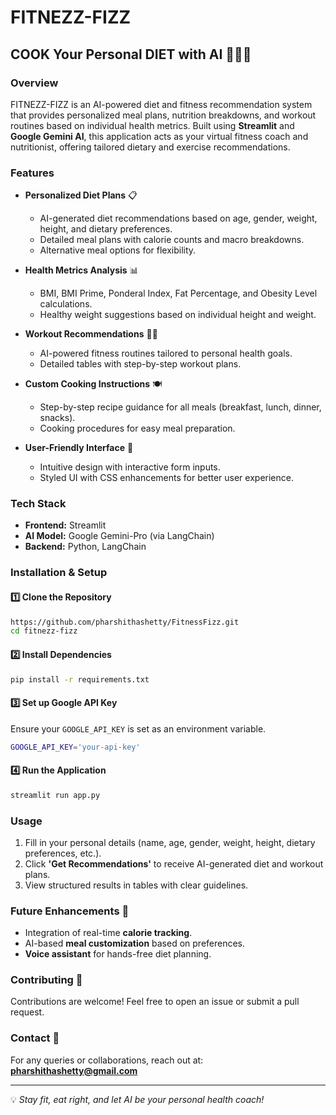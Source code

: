 # FITNEZZ-FIZZ

## COOK Your Personal DIET with AI 🥗🍳💪

### Overview
FITNEZZ-FIZZ is an AI-powered diet and fitness recommendation system that provides personalized meal plans, nutrition breakdowns, and workout routines based on individual health metrics. Built using **Streamlit** and **Google Gemini AI**, this application acts as your virtual fitness coach and nutritionist, offering tailored dietary and exercise recommendations.

### Features
- **Personalized Diet Plans** 📋
  - AI-generated diet recommendations based on age, gender, weight, height, and dietary preferences.
  - Detailed meal plans with calorie counts and macro breakdowns.
  - Alternative meal options for flexibility.
  
- **Health Metrics Analysis** 📊
  - BMI, BMI Prime, Ponderal Index, Fat Percentage, and Obesity Level calculations.
  - Healthy weight suggestions based on individual height and weight.

- **Workout Recommendations** 🏋️‍♂️
  - AI-powered fitness routines tailored to personal health goals.
  - Detailed tables with step-by-step workout plans.

- **Custom Cooking Instructions** 🍽️
  - Step-by-step recipe guidance for all meals (breakfast, lunch, dinner, snacks).
  - Cooking procedures for easy meal preparation.

- **User-Friendly Interface** 🎨
  - Intuitive design with interactive form inputs.
  - Styled UI with CSS enhancements for better user experience.
  
### Tech Stack
- **Frontend:** Streamlit
- **AI Model:** Google Gemini-Pro (via LangChain)
- **Backend:** Python, LangChain

### Installation & Setup
#### 1️⃣ Clone the Repository
```sh
https://github.com/pharshithashetty/FitnessFizz.git
cd fitnezz-fizz
```

#### 2️⃣ Install Dependencies
```sh
pip install -r requirements.txt
```

#### 3️⃣ Set up Google API Key
Ensure your `GOOGLE_API_KEY` is set as an environment variable.
```sh
GOOGLE_API_KEY='your-api-key'
```

#### 4️⃣ Run the Application
```sh
streamlit run app.py
```

### Usage
1. Fill in your personal details (name, age, gender, weight, height, dietary preferences, etc.).
2. Click **'Get Recommendations'** to receive AI-generated diet and workout plans.
3. View structured results in tables with clear guidelines.

### Future Enhancements 🚀
- Integration of real-time **calorie tracking**.
- AI-based **meal customization** based on preferences.
- **Voice assistant** for hands-free diet planning.

### Contributing 🤝
Contributions are welcome! Feel free to open an issue or submit a pull request.

### Contact 📩
For any queries or collaborations, reach out at: **pharshithashetty@gmail.com**

---
💡 *Stay fit, eat right, and let AI be your personal health coach!*

